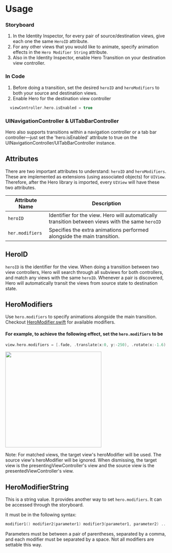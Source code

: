 # Usage

### Storyboard

1. In the Identity Inspector, for every pair of source/destination views, give each one the same `HeroID` attribute.
3. For any other views that you would like to animate, specify animation effects in the `Hero Modifier String` attribute.
4. Also in the Identity Inspector, enable Hero Transition on your destination view controller.

### In Code

1. Before doing a transition, set the desired `heroID` and `heroModifiers` to both your source and destination views.
2. Enable Hero for the destination view controller

  ```swift
    viewController.hero.isEnabled = true
  ```

### UINavigationController & UITabBarController

Hero also supports transitions within a navigation controller or a tab bar controller—just set the 'hero.isEnabled' attribute to true on the UINavigationController/UITabBarController instance.

## Attributes
There are two important attributes to understand: `heroID` and `heroModifiers`. These are implemented as extensions (using associated objects) for `UIView`. Therefore, after the Hero library is imported, every `UIView` will have these two attributes.

| Attribute Name | Description |
| --- | --- |
| `heroID`    | Identifier for the view. Hero will automatically transition between views with the same `heroID` |
| `her.modifiers` | Specifies the extra animations performed alongside the main transition. |

## HeroID

`heroID` is the identifier for the view. When doing a transition between two view controllers, Hero will search through all subviews for both controllers, and match any views with the same `heroID`. Whenever a pair is discovered, Hero will automatically transit the views from source state to destination state.

## HeroModifiers

Use `hero.modifiers` to specify animations alongside the main transition. Checkout [HeroModifier.swift](https://github.com/lkzhao/Hero/blob/master/Sources/HeroModifier.swift) for available modifiers.

#### For example, to achieve the following effect, set the `hero.modifiers` to be

```swift
view.hero.modifiers = [.fade, .translate(x:0, y:-250), .rotate(x:-1.6), .scale(1.5)]
```
<!--- TODO: Fix broken image below --->
<img src="https://github.com/lkzhao/Hero/blob/master/Resources/heroTransition.gif?raw=true" width="300">

Note: For matched views, the target view's heroModifier will be used. The source view's heroModifier will be ignored. When dismissing, the target view is the presentingViewController's view and the source view is the presentedViewController's view.

## HeroModifierString

This is a string value. It provides another way to set `hero.modifiers`. It can be accessed through the storyboard.

It must be in the following syntax:

```swift
modifier1() modifier2(parameter1) modifier3(parameter1, parameter2) ...
```

Parameters must be between a pair of parentheses, separated by a comma, and each modifier must be separated by a space. Not all modifiers are settable this way.
